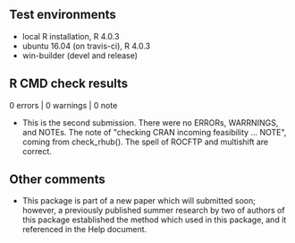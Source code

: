 ## Test environments
* local R installation, R 4.0.3
* ubuntu 16.04 (on travis-ci), R 4.0.3
* win-builder (devel and release)

## R CMD check results

0 errors | 0 warnings | 0 note

* This is the second submission. There were no ERRORs, WARRNINGS, and NOTEs. The note of "checking CRAN incoming feasibility ... NOTE", coming from check_rhub(). The spell of ROCFTP and multishift are correct.

## Other comments
* This package is part of a new paper which will submitted soon; however, a previously published summer research by two of authors of this package established the method which used in this package, and it referenced in the Help document.
